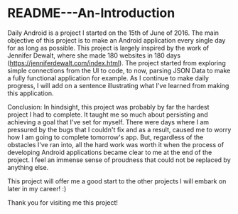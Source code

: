 # README---An-Introduction

Daily Android is a project I started on the 15th of June of 2016. The main objective of this project is to make an Android application every single day for as long as possible. This project is largely inspired by the work of Jennifer Dewalt, where she made 180 websites in 180 days (https://jenniferdewalt.com/index.html). The project started from exploring simple connections from the UI to code, to now, parsing JSON Data to make a fully functional application for example. As I continue to make daily progress, I will add on a sentence illustrating what I've learned from making this application.

Conclusion: 
In hindsight, this project was probably by far the hardest project I had to complete. It taught me so much about persisting and achieving a goal that I've set for myself. There were days where I am pressured by the bugs that I couldn't fix and as a result, caused me to worry how I am going to complete tomorrow's app. But, regardless of the obstacles I've ran into, all the hard work was worth it when the process of developing Android applications became clear to me at the end of the project. I feel an immense sense of proudness that could not be replaced by anything else. 

This project will offer me a good start to the other projects I will embark on later in my career! :) 

Thank you for visiting me this project! 

